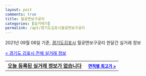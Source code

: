 ```yaml
---
layout: post
comments: true
title: 월곶면보구곶리
categories: [실거래가]
permalink: /apt/경기도김포시월곶면보구곶리
---
```


2021년 09월 06일 기준, <a href="/apt/경기도김포시">경기도김포시</a> 월곶면보구곶리 한달간 실거래 정보

<a style="color: blue;" href="/apt/경기도김포시">< 경기도 김포시 전체 실거래 정보</a>
<!---- start ---->
<table>
  <tr>
    <td colspan="4" style="font-weight: bold;"><a href="/apt/경기도김포시월곶면보구곶리{name_without_space}">오늘 등록된 실거래 정보가 없습니다</a> &nbsp;&nbsp;&nbsp; <a style="color: blue; font-size: smaller;" href="/apt/경기도김포시월곶면보구곶리{name_without_space}">면적별 최고가 ></a></td>
  </tr>
    
</table>
<!---- end ---->
    